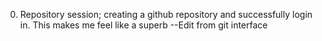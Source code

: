 0. Repository session; creating a github repository and successfully login in.
This makes me feel like a superb --Edit from git interface
